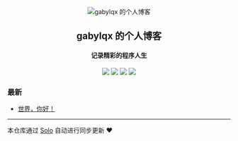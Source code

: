 <p align="center"><img alt="gabylqx 的个人博客" src="https://static.b3log.org/images/brand/solo-32.png"></p><h2 align="center">
gabylqx 的个人博客
</h2>

<h4 align="center">记录精彩的程序人生</h4>
<p align="center"><a title="gabylqx 的个人博客" target="_blank" href="https://github.com/gabylqx/solo-blog"><img src="https://img.shields.io/github/last-commit/gabylqx/solo-blog.svg?style=flat-square&color=FF9900"></a>
<a title="GitHub repo size in bytes" target="_blank" href="https://github.com/gabylqx/solo-blog"><img src="https://img.shields.io/github/repo-size/gabylqx/solo-blog.svg?style=flat-square"></a>
<a title="Solo Version" target="_blank" href="https://github.com/b3log/solo/releases"><img src="https://img.shields.io/badge/solo-3.6.6-f1e05a.svg?style=flat-square&color=blueviolet"></a>
<a title="Hits" target="_blank" href="https://github.com/b3log/hits"><img src="https://hits.b3log.org/gabylqx/solo-blog.svg"></a></p>

### 最新

* [世界，你好！](http://www.liqixuan.cn/hello-solo)



---

本仓库通过 [Solo](https://github.com/b3log/solo) 自动进行同步更新 ❤️ 